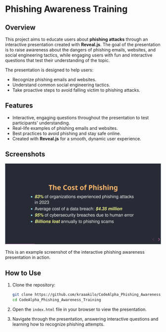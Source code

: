 # Phishing Awareness Training

## Overview

This project aims to educate users about **phishing attacks** through an interactive presentation created with **Reveal.js**. The goal of the presentation is to raise awareness about the dangers of phishing emails, websites, and social engineering tactics, while engaging users with fun and interactive questions that test their understanding of the topic.

The presentation is designed to help users:
- Recognize phishing emails and websites.
- Understand common social engineering tactics.
- Take proactive steps to avoid falling victim to phishing attacks.

## Features

- Interactive, engaging questions throughout the presentation to test participants' understanding.
- Real-life examples of phishing emails and websites.
- Best practices to avoid phishing and stay safe online.
- Created with **Reveal.js** for a smooth, dynamic user experience.

## Screenshots

![Phishing Awareness Screenshot](shot.png)

This is an example screenshot of the interactive phishing awareness presentation in action.

## How to Use

1. Clone the repository:

   ```bash
   git clone https://github.com/kraaakilo/CodeAlpha_Phishing_Awareness_Training.git
   cd CodeAlpha_Phishing_Awareness_Training
   ```

2. Open the `index.html` file in your browser to view the presentation.

3. Navigate through the presentation, answering interactive questions and learning how to recognize phishing attempts.

